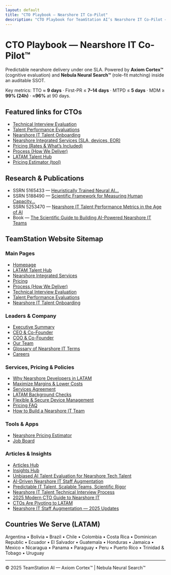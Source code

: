 ```yaml
---
layout: default
title: "CTO Playbook — Nearshore IT Co-Pilot"
description: "CTO Playbook for TeamStation AI’s Nearshore IT Co-Pilot — Axiom Cortex™, Nebula Neural Search™, SSOT governance, security, ROI."
---
```


# CTO Playbook — Nearshore IT Co-Pilot™

Predictable nearshore delivery under one SLA. Powered by **Axiom Cortex™** (cognitive evaluation)
and **Nebula Neural Search™** (role-fit matching) inside an auditable SSOT.

Key metrics: TTO ≈ **9 days** · First-PR ≤ **7–14 days** · MTPD ≤ **5 days** · MDM ≥ **99% (24h)** · ≈**96%** at 90 days.

## Featured links for CTOs

- [Technical Interview Evaluation](https://teamstation.dev/technical-interview-evaluation)
- [Talent Performance Evaluations](https://teamstation.dev/talent-performance-evaluations)
- [Nearshore IT Talent Onboarding](https://teamstation.dev/nearshore-it-talent-onboarding)
- [Nearshore Integrated Services (SLA, devices, EOR)](https://teamstation.dev/nearshore-integrated-services)
- [Pricing (Rates & What’s Included)](https://teamstation.dev/nearshore-it-staff-augmentation-pricing)
- [Process (How We Deliver)](https://teamstation.dev/nearshore-it-staff-augmentation-process)
- [LATAM Talent Hub](https://teamstation.dev/latam-talent)
- [Pricing Estimator (tool)](https://pricing.teamstation.dev/)

## Research & Publications

- SSRN 5165433 — [Heuristically Trained Neural AI…](https://papers.ssrn.com/sol3/papers.cfm?abstract_id=5165433)
- SSRN 5188490 — [Scientific Framework for Measuring Human Capacity…](https://papers.ssrn.com/sol3/papers.cfm?abstract_id=5188490)
- SSRN 5253470 — [Nearshore IT Talent Performance Metrics in the Age of AI](https://papers.ssrn.com/sol3/papers.cfm?abstract_id=5253470)
- Book — [The Scientific Guide to Building AI-Powered Nearshore IT Teams](https://a.co/d/2B5zpDP)

## TeamStation Website Sitemap

### Main Pages
- [Homepage](https://teamstation.dev/)
- [LATAM Talent Hub](https://teamstation.dev/latam-talent)
- [Nearshore Integrated Services](https://teamstation.dev/nearshore-integrated-services)
- [Pricing](https://teamstation.dev/nearshore-it-staff-augmentation-pricing)
- [Process (How We Deliver)](https://teamstation.dev/nearshore-it-staff-augmentation-process)
- [Technical Interview Evaluation](https://teamstation.dev/technical-interview-evaluation)
- [Talent Performance Evaluations](https://teamstation.dev/talent-performance-evaluations)
- [Nearshore IT Talent Onboarding](https://teamstation.dev/nearshore-it-talent-onboarding)

### Leaders & Company
- [Executive Summary](https://teamstation.dev/home/executive-summary)
- [CEO & Co-Founder](https://teamstation.dev/home/ceo-co-founder)
- [COO & Co-Founder](https://teamstation.dev/home/coo-and-co-founder)
- [Our Team](https://teamstation.dev/home/nearshore-it-staff-augmentation-team)
- [Glossary of Nearshore IT Terms](https://teamstation.dev/home/glossary-nearshore-it-software-development-terms)
- [Careers](https://teamstation.dev/home/careers)

### Services, Pricing & Policies
- [Why Nearshore Developers in LATAM](https://teamstation.dev/nearshore-it-staff-augmentation-pricing/why-nearshore-developers-latin-america)
- [Maximize Margins & Lower Costs](https://teamstation.dev/nearshore-it-staff-augmentation-pricing/nearshore-it-staff-augmentation-maximize-margins-lower-costs)
- [Services Agreement](https://teamstation.dev/nearshore-it-staff-augmentation-pricing/services-agreement)
- [LATAM Background Checks](https://teamstation.dev/nearshore-it-staff-augmentation-pricing/latam-background-checks)
- [Flexible & Secure Device Management](https://teamstation.dev/nearshore-it-staff-augmentation-pricing/flexible-secure-device-management-latam-it)
- [Pricing FAQ](https://teamstation.dev/nearshore-it-staff-augmentation-pricing/faq-frequently-asked-questions)
- [How to Build a Nearshore IT Team](https://teamstation.dev/how-to-build-a-nearshore-it-team)

### Tools & Apps
- [Nearshore Pricing Estimator](https://pricing.teamstation.dev/)
- [Job Board](https://jobs.teamstation.dev/)

### Articles & Insights
- [Articles Hub](https://teamstation.dev/nearshore-it-staffing-articles)
- [Insights Hub](https://teamstation.dev/nearshore-it-staffing-articles/insights)
- [Unbiased AI Talent Evaluation for Nearshore Tech Talent](https://teamstation.dev/nearshore-it-staffing-articles/insights?post=unbiased-ai-talent-evaluation-for-nearshore-tech-talent)
- [AI-Driven Nearshore IT Staff Augmentation](https://teamstation.dev/nearshore-it-staffing-articles/insights?post=ai-driven-nearshore-it-staff-augmentation)
- [Predictable IT Talent, Scalable Teams, Scientific Rigor](https://teamstation.dev/nearshore-it-staffing-articles/insights?post=predictable-it-talent-scalable-teams-scientific-rigor)
- [Nearshore IT Talent Technical Interview Process](https://teamstation.dev/nearshore-it-staffing-articles/nearshore-it-talent-technical-interview-process)
- [2025 Modern CTO Guide to Nearshore IT](https://teamstation.dev/nearshore-it-staffing-articles/2025-modern-cto-guide-to-nearshore-it)
- [CTOs Are Pivoting to LATAM](https://teamstation.dev/nearshore-it-staffing-articles/ctos-are-pivoting-to-latin-america-for-top-talent)
- [Nearshore IT Staff Augmentation — 2025 Updates](https://teamstation.dev/nearshore-it-staffing-articles/nearshore-it-staff-augmentation-explained-2025-updates)

## Countries We Serve (LATAM)

Argentina • Bolivia • Brazil • Chile • Colombia • Costa Rica • Dominican Republic • Ecuador • El Salvador • Guatemala • Honduras • Jamaica • Mexico • Nicaragua • Panama • Paraguay • Peru • Puerto Rico • Trinidad & Tobago • Uruguay

---

© 2025 TeamStation AI — Axiom Cortex™ | Nebula Neural Search™
